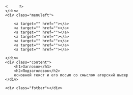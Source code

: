 <!DOCTYPE html>
<html>
<head>
	<meta charset="utf-8">
	<meta name="viewport" content="width=device-width, initial-scale=1">
	<title>PekinAvtO</title>
</head>
<body>
<div class="wraperr">
	<div class="header">
		<<?php 
require "php/header.php"

		 ?>
	</div>
	<div class="menuleft">

		<a target="" href=""></a>
		<a target="" href=""></a>
		<a target="" href=""></a>
        <a target="" href=""></a>
        <a target="" href=""></a>
        <a target="" href=""></a>
        <a target="" href=""></a>

	</div>
	<div class="content">
		<h1>Загловок</h1>
		<h2>Подзаголовок</h2>
		основной текст и его посыл со смыслом аторский высер
	</div>

	<div class="fotbar"></div>








</div>
</body>
</html>
